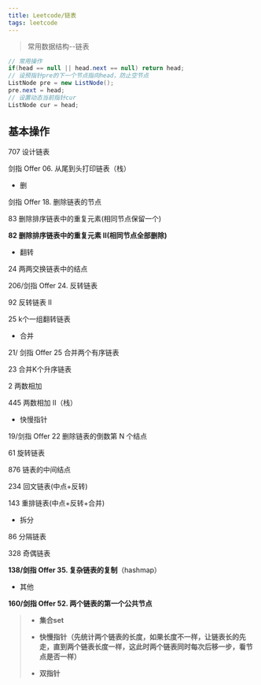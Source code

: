 ```yaml
---
title: Leetcode/链表
tags: leetcode
---
```


> 常用数据结构--链表

<!-- more -->

```java
// 常用操作
if(head == null || head.next == null) return head;
// 设预指针pre的下一个节点指向head，防止空节点
ListNode pre = new ListNode(); 
pre.next = head;
// 设置动态当前指针cur
ListNode cur = head; 
```

## 基本操作

707 设计链表

剑指 Offer 06. 从尾到头打印链表（栈）



- 删

剑指 Offer 18. 删除链表的节点

83 删除排序链表中的重复元素(相同节点保留一个)

**82 删除排序链表中的重复元素 II(相同节点全部删除)**



- 翻转

24 两两交换链表中的结点

206/剑指 Offer 24. 反转链表

92 反转链表 II

25 k个一组翻转链表



- 合并

21/ 剑指 Offer 25 合并两个有序链表

23 合并K个升序链表

2 两数相加

445 两数相加 II（栈）



- 快慢指针

19/剑指 Offer 22 删除链表的倒数第 N 个结点

61 旋转链表

876 链表的中间结点

234 回文链表(中点+反转)

143 重排链表(中点+反转+合并)



- 拆分

86 分隔链表

328 奇偶链表

**138/剑指 Offer 35. 复杂链表的复制**（hashmap）



- 其他

**160/剑指 Offer 52. 两个链表的第一个公共节点**

> - **集合set**
>
> - **快慢指针（先统计两个链表的长度，如果长度不一样，让链表长的先走，直到两个链表长度一样，这此时两个链表同时每次后移一步，看节点是否一样）**
>
> - **双指针**